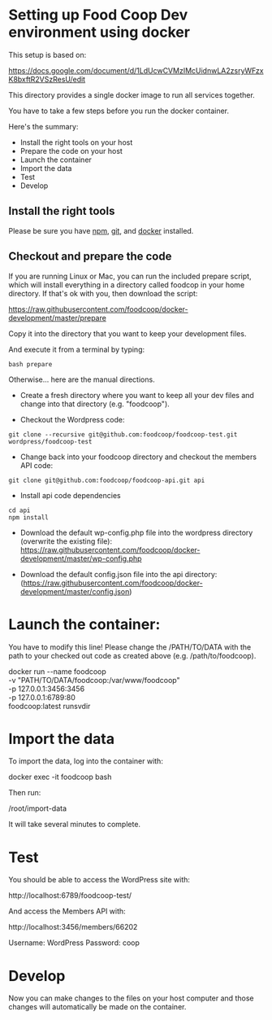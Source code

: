 # Setting up Food Coop Dev environment using docker

This setup is based on:

https://docs.google.com/document/d/1LdUcwCVMzIMcUidnwLA2zsryWFzxK8bxftR2VSzResU/edit

This directory provides a single docker image to run all services together.

You have to take a few steps before you run the docker container.

Here's the summary:

 * Install the right tools on your host
 * Prepare the code on your host
 * Launch the container
 * Import the data
 * Test
 * Develop

## Install the right tools

Please be sure you have [npm](https://www.npmjs.com/),
[git](https://www.git-scm.com/), and [docker](https://docker.io) installed.

## Checkout and prepare the code

If you are running Linux or Mac, you can run the included prepare script, which
will install everything in a directory called foodcop in your home directory.
If that's ok with you, then download the script:

https://raw.githubusercontent.com/foodcoop/docker-development/master/prepare

Copy it into the directory that you want to keep your development files.

And execute it from a terminal by typing:

```
bash prepare
```

Otherwise... here are the manual directions.

 * Create a fresh directory where you want to keep all your dev files and
   change into that directory (e.g. "foodcoop").

 * Checkout the Wordpress code:
```
git clone --recursive git@github.com:foodcoop/foodcoop-test.git wordpress/foodcoop-test
```
 * Change back into your foodcoop directory and checkout the members API code:
```
git clone git@github.com:foodcoop/foodcoop-api.git api
```
 * Install api code dependencies
```
cd api
npm install
```
 * Download the default wp-config.php file into the wordpress directory (overwrite the 
   existing file):
   https://raw.githubusercontent.com/foodcoop/docker-development/master/wp-config.php

 * Download the default config.json file into the api directory:
   (https://raw.githubusercontent.com/foodcoop/docker-development/master/config.json)

# Launch the container:

You have to modify this line! Please change the /PATH/TO/DATA with the path
to your checked out code as created above (e.g. /path/to/foodcoop).

docker run --name foodcoop \
  -v "PATH/TO/DATA/foodcoop:/var/www/foodcoop" \
  -p 127.0.0.1:3456:3456 \
  -p 127.0.0.1:6789:80 \
  foodcoop:latest runsvdir

# Import the data

To import the data, log into the container with:

docker exec -it foodcoop bash

Then run:

/root/import-data

It will take several minutes to complete.

# Test

You should be able to access the WordPress site with:

http://localhost:6789/foodcoop-test/

And access the Members API with:

http://localhost:3456/members/66202

Username: WordPress
Password: coop

# Develop

Now you can make changes to the files on your host computer and those
changes will automatically be made on the container.
